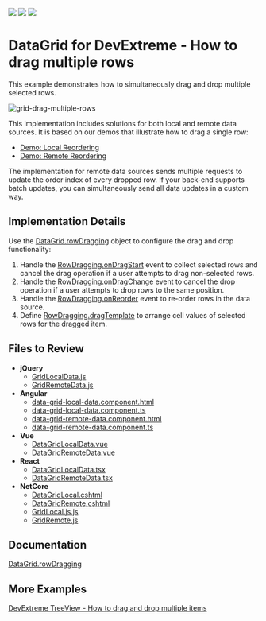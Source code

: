 <!-- default badges list -->
![](https://img.shields.io/endpoint?url=https://codecentral.devexpress.com/api/v1/VersionRange/617017018/22.2.3%2B)
[![](https://img.shields.io/badge/Open_in_DevExpress_Support_Center-FF7200?style=flat-square&logo=DevExpress&logoColor=white)](https://supportcenter.devexpress.com/ticket/details/T1155013)
[![](https://img.shields.io/badge/📖_How_to_use_DevExpress_Examples-e9f6fc?style=flat-square)](https://docs.devexpress.com/GeneralInformation/403183)
<!-- default badges end -->
# DataGrid for DevExtreme - How to drag multiple rows

This example demonstrates how to simultaneously drag and drop multiple selected rows.

![grid-drag-multiple-rows](https://user-images.githubusercontent.com/13280527/226650938-08e5b3df-c543-4c56-b06c-aa4b97e8dd17.gif)

This implementation includes solutions for both local and remote data sources. It is based on our demos that illustrate how to drag a single row:
- [Demo: Local Reordering](https://js.devexpress.com/Demos/WidgetsGallery/Demo/DataGrid/LocalReordering/jQuery/Light/)
- [Demo: Remote Reordering](https://js.devexpress.com/Demos/WidgetsGallery/Demo/DataGrid/RemoteReordering/jQuery/Light/)

The implementation for remote data sources sends multiple requests to update the order index of every dropped row. If your back-end supports batch updates, you can simultaneously send all data updates in a custom way.

## Implementation Details

Use the [DataGrid.rowDragging](https://js.devexpress.com/Documentation/ApiReference/UI_Components/dxDataGrid/Configuration/rowDragging/) object to configure the drag and drop functionality:
1) Handle the [RowDragging.onDragStart](https://js.devexpress.com/Documentation/ApiReference/UI_Components/dxDataGrid/Configuration/rowDragging/#onDragStart) event to collect selected rows and cancel the drag operation if a user attempts to drag non-selected rows.
2) Handle the [RowDragging.onDragChange](https://js.devexpress.com/Documentation/ApiReference/UI_Components/dxDataGrid/Configuration/rowDragging/#onDragChange) event to cancel the drop operation if a user attempts to drop rows to the same position.
3) Handle the [RowDragging.onReorder](https://js.devexpress.com/Documentation/ApiReference/UI_Components/dxDataGrid/Configuration/rowDragging/#onReorder) event to re-order rows in the data source.
4) Define [RowDragging.dragTemplate](https://js.devexpress.com/Documentation/ApiReference/UI_Components/dxDataGrid/Configuration/rowDragging/#dragTemplate) to arrange cell values of selected rows for the dragged item.

## Files to Review

- **jQuery**
	- [GridLocalData.js](jQuery/src/GridLocalData.js)
	- [GridRemoteData.js](jQuery/src/GridRemoteData.js)
- **Angular**
	- [data-grid-local-data.component.html](Angular/src/app/components/data-grid-local-data/data-grid-local-data.component.html)
	- [data-grid-local-data.component.ts](Angular/src/app/components/data-grid-local-data/data-grid-local-data.component.ts)
	- [data-grid-remote-data.component.html](Angular/src/app/components/data-grid-remote-data/data-grid-remote-data.component.html)
	- [data-grid-remote-data.component.ts](Angular/src/app/components/data-grid-remote-data/data-grid-remote-data.component.ts)
- **Vue**
	- [DataGridLocalData.vue](Vue/src/components/DataGridLocalData.vue)
	- [DataGridRemoteData.vue](Vue/src/components/DataGridRemoteData.vue)
- **React**
	- [DataGridLocalData.tsx](React/src/DataGridLocalData.tsx)
	- [DataGridRemoteData.tsx](React/src/DataGridRemoteData.tsx)
- **NetCore**    
	- [DataGridLocal.cshtml](<ASP.NET Core/Views/PartialViews/DataGridLocal.cshtml>)
	- [DataGridRemote.cshtml](<ASP.NET Core/Views/PartialViews/DataGridRemote.cshtml>)
	- [GridLocal.js.js](<ASP.NET Core/wwwroot/js/GridLocal.js>)
	- [GridRemote.js](<ASP.NET Core/wwwroot/js/GridRemote.js>)
	

## Documentation

[DataGrid.rowDragging](https://js.devexpress.com/Documentation/ApiReference/UI_Components/dxDataGrid/Configuration/rowDragging/)

## More Examples

[DevExtreme TreeView - How to drag and drop multiple items](https://github.com/DevExpress-Examples/devextreme-treeview-drag-and-drop-multiple-items)
